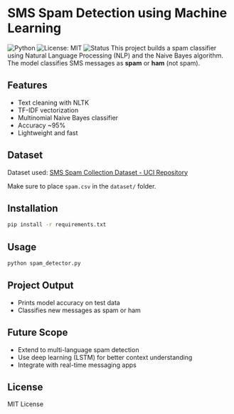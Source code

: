 # SMS Spam Detection using Machine Learning
![Python](https://img.shields.io/badge/Python-3.8+-blue.svg)
![License: MIT](https://img.shields.io/badge/License-MIT-yellow.svg)
![Status](https://img.shields.io/badge/Project%20Status-Completed-brightgreen)
This project builds a spam classifier using Natural Language Processing (NLP) and the Naive Bayes algorithm. The model classifies SMS messages as **spam** or **ham** (not spam).

## Features
- Text cleaning with NLTK
- TF-IDF vectorization
- Multinomial Naive Bayes classifier
- Accuracy ~95%
- Lightweight and fast

## Dataset
Dataset used: [SMS Spam Collection Dataset - UCI Repository](https://archive.ics.uci.edu/ml/datasets/sms+spam+collection)

Make sure to place `spam.csv` in the `dataset/` folder.

## Installation
```bash
pip install -r requirements.txt
```

## Usage
```bash
python spam_detector.py
```

## Project Output
- Prints model accuracy on test data
- Classifies new messages as spam or ham

## Future Scope
- Extend to multi-language spam detection
- Use deep learning (LSTM) for better context understanding
- Integrate with real-time messaging apps

## License
MIT License
